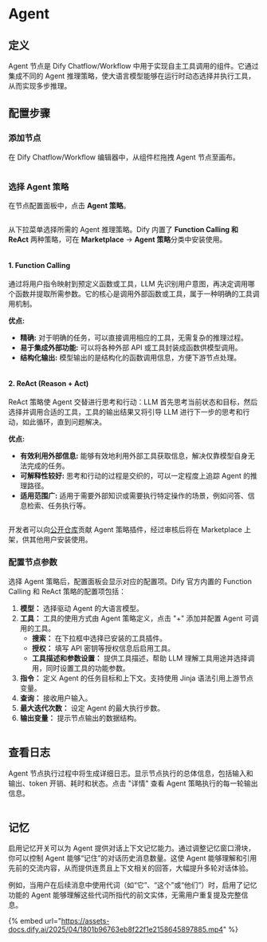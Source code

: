 # Agent

## 定义

Agent 节点是 Dify Chatflow/Workflow 中用于实现自主工具调用的组件。它通过集成不同的 Agent 推理策略，使大语言模型能够在运行时动态选择并执行工具，从而实现多步推理。

## 配置步骤

### 添加节点

在 Dify Chatflow/Workflow 编辑器中，从组件栏拖拽 Agent 节点至画布。

<figure><img src="../../../.gitbook/assets/zh-1-9-1.png" alt=""><figcaption></figcaption></figure>

### 选择 Agent 策略

在节点配置面板中，点击 **Agent 策略**。

<figure><img src="../../../.gitbook/assets/zh-1-9-0 (2).png" alt=""><figcaption></figcaption></figure>

从下拉菜单选择所需的 Agent 推理策略。Dify 内置了 **Function Calling 和 ReAct** 两种策略，可在 **Marketplace** → **Agent 策略**分类中安装使用。

<figure><img src="../../../.gitbook/assets/zh-1-9-2 (1).png" alt=""><figcaption></figcaption></figure>

#### 1. Function Calling

通过将用户指令映射到预定义函数或工具，LLM 先识别用户意图，再决定调用哪个函数并提取所需参数。它的核心是调用外部函数或工具，属于一种明确的工具调用机制。

**优点:**

* **精确:** 对于明确的任务，可以直接调用相应的工具，无需复杂的推理过程。
* **易于集成外部功能:** 可以将各种外部 API 或工具封装成函数供模型调用。
* **结构化输出:** 模型输出的是结构化的函数调用信息，方便下游节点处理。

<figure><img src="../../../.gitbook/assets/zh-agnent-1.png" alt=""><figcaption></figcaption></figure>

#### 2. ReAct (Reason + Act)

ReAct 策略使 Agent 交替进行思考和行动：LLM 首先思考当前状态和目标，然后选择并调用合适的工具，工具的输出结果又将引导 LLM 进行下一步的思考和行动，如此循环，直到问题解决。

**优点:**

* **有效利用外部信息:** 能够有效地利用外部工具获取信息，解决仅靠模型自身无法完成的任务。
* **可解释性较好:** 思考和行动的过程是交织的，可以一定程度上追踪 Agent 的推理路径。
* **适用范围广:** 适用于需要外部知识或需要执行特定操作的场景，例如问答、信息检索、任务执行等。

<figure><img src="../../../.gitbook/assets/zh-agnent-2.png" alt=""><figcaption></figcaption></figure>

开发者可以向[公开仓库](https://github.com/langgenius/dify-plugins)贡献 Agent 策略插件，经过审核后将在 Marketplace 上架，供其他用户安装使用。

### 配置节点参数

选择 Agent 策略后，配置面板会显示对应的配置项。Dify 官方内置的 Function Calling 和 ReAct 策略的配置项包括：

1. **模型：** 选择驱动 Agent 的大语言模型。
2. **工具：** 工具的使用方式由 Agent 策略定义，点击 "+" 添加并配置 Agent 可调用的工具。
   * **搜索：** 在下拉框中选择已安装的工具插件。
   * **授权：** 填写 API 密钥等授权信息后启用工具。
   * **工具描述和参数设置：** 提供工具描述，帮助 LLM 理解工具用途并选择调用，同时设置工具的功能参数。
3. **指令：** 定义 Agent 的任务目标和上下文。支持使用 Jinja 语法引用上游节点变量。
4. **查询：** 接收用户输入。
5. **最大迭代次数：** 设定 Agent 的最大执行步数。
6. **输出变量：** 提示节点输出的数据结构。

<figure><img src="../../../.gitbook/assets/zh-1-9-3.png" alt=""><figcaption></figcaption></figure>

## 查看日志

Agent 节点执行过程中将生成详细日志。显示节点执行的总体信息，包括输入和输出、token 开销、耗时和状态。点击 "详情" 查看 Agent 策略执行的每一轮输出信息。

<figure><img src="../../../.gitbook/assets/zh-1-9-6.png" alt=""><figcaption></figcaption></figure>

## 记忆

启用记忆开关可以为 Agent 提供对话上下文记忆能力。通过调整记忆窗口滑块，你可以控制 Agent 能够“记住”的对话历史消息数量。这使 Agent 能够理解和引用先前的交流内容，从而提供连贯且上下文相关的回答，大幅提升多轮对话体验。

例如，当用户在后续消息中使用代词（如“它”、“这个”或“他们”）时，启用了记忆功能的 Agent 能够理解这些代词所指代的前文实体，无需用户重复提及完整信息。

{% embed url="https://assets-docs.dify.ai/2025/04/1801b96763eb8f22f1e2158645897885.mp4" %}
